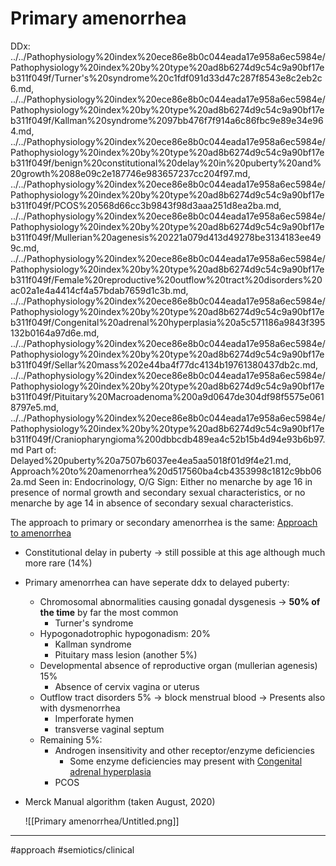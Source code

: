 # Primary amenorrhea

DDx: ../../Pathophysiology%20index%20ece86e8b0c044eada17e958a6ec5984e/Pathophysiology%20index%20by%20type%20ad8b6274d9c54c9a90bf17eb311f049f/Turner's%20syndrome%20c1fdf091d33d47c287f8543e8c2eb2c6.md, ../../Pathophysiology%20index%20ece86e8b0c044eada17e958a6ec5984e/Pathophysiology%20index%20by%20type%20ad8b6274d9c54c9a90bf17eb311f049f/Kallman%20syndrome%2097bb476f7f914a6c86fbc9e89e34e964.md, ../../Pathophysiology%20index%20ece86e8b0c044eada17e958a6ec5984e/Pathophysiology%20index%20by%20type%20ad8b6274d9c54c9a90bf17eb311f049f/benign%20constitutional%20delay%20in%20puberty%20and%20growth%2088e09c2e187746e983657237cc204f97.md, ../../Pathophysiology%20index%20ece86e8b0c044eada17e958a6ec5984e/Pathophysiology%20index%20by%20type%20ad8b6274d9c54c9a90bf17eb311f049f/PCOS%20568d66cc3b9843f98d3aaa251d8ea2ba.md, ../../Pathophysiology%20index%20ece86e8b0c044eada17e958a6ec5984e/Pathophysiology%20index%20by%20type%20ad8b6274d9c54c9a90bf17eb311f049f/Mullerian%20agenesis%20221a079d413d49278be3134183ee499c.md, ../../Pathophysiology%20index%20ece86e8b0c044eada17e958a6ec5984e/Pathophysiology%20index%20by%20type%20ad8b6274d9c54c9a90bf17eb311f049f/Female%20reproductive%20outflow%20tract%20disorders%20ac02a1e4a4414cf4a57bdab7659d1c3b.md, ../../Pathophysiology%20index%20ece86e8b0c044eada17e958a6ec5984e/Pathophysiology%20index%20by%20type%20ad8b6274d9c54c9a90bf17eb311f049f/Congenital%20adrenal%20hyperplasia%20a5c571186a9843f395132b0164a97d6e.md, ../../Pathophysiology%20index%20ece86e8b0c044eada17e958a6ec5984e/Pathophysiology%20index%20by%20type%20ad8b6274d9c54c9a90bf17eb311f049f/Sellar%20mass%202e44ba4f77dc4134b19761380437db2c.md, ../../Pathophysiology%20index%20ece86e8b0c044eada17e958a6ec5984e/Pathophysiology%20index%20by%20type%20ad8b6274d9c54c9a90bf17eb311f049f/Pituitary%20Macroadenoma%200a9d0647de304df98f5575e0618797e5.md, ../../Pathophysiology%20index%20ece86e8b0c044eada17e958a6ec5984e/Pathophysiology%20index%20by%20type%20ad8b6274d9c54c9a90bf17eb311f049f/Craniopharyngioma%200dbbcdb489ea4c52b15b4d94e93b6b97.md
Part of: Delayed%20puberty%20a7507b6037ee4ea5aa5018f01d9f4e21.md, Approach%20to%20amenorrhea%20d517560ba4cb4353998c1812c9bb062a.md
Seen in: Endocrinology, O/G
Sign: Either no menarche by age 16 in presence of normal growth and secondary sexual characteristics, or no menarche by age 14 in absence of secondary sexual characteristics.

The approach to primary or secondary amenorrhea is the same: [Approach to amenorrhea](Approach%20to%20amenorrhea%20d517560ba4cb4353998c1812c9bb062a.md)

- Constitutional delay in puberty → still possible at this age although much more rare (14%)
- Primary amenorrhea can have seperate ddx to delayed puberty:
    - Chromosomal abnormalities causing gonadal dysgenesis -> **50% of the time** by far the most common
        - Turner's syndrome
    - Hypogonadotrophic hypogonadism: 20%
        - Kallman syndrome
        - Pituitary mass lesion (another 5%)
    - Developmental absence of reproductive organ (mullerian agenesis) 15%
        - Absence of cervix vagina or uterus
    - Outflow tract disorders 5% -> block menstrual blood -> Presents also with dysmenorrhea
        - Imperforate hymen
        - transverse vaginal septum
    - Remaining 5%:
        - Androgen insensitivity and other receptor/enzyme deficiencies
            - Some enzyme deficiencies may present with [Congenital adrenal hyperplasia](../../Pathophysiology%20index%20ece86e8b0c044eada17e958a6ec5984e/Pathophysiology%20index%20by%20type%20ad8b6274d9c54c9a90bf17eb311f049f/Congenital%20adrenal%20hyperplasia%20a5c571186a9843f395132b0164a97d6e.md)
        - PCOS
- Merck Manual algorithm (taken August, 2020)

    ![[Primary amenorrhea/Untitled.png]]


---
#approach #semiotics/clinical